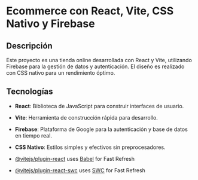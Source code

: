 # Ecommerce con React, Vite, CSS Nativo y Firebase

## Descripción
Este proyecto es una tienda online desarrollada con React y Vite, utilizando Firebase para la gestión de datos y autenticación. El diseño es realizado con CSS nativo para un rendimiento óptimo.

## Tecnologías
- **React**: Biblioteca de JavaScript para construir interfaces de usuario.
- **Vite**: Herramienta de construcción rápida para desarrollo.
- **Firebase**: Plataforma de Google para la autenticación y base de datos en tiempo real.
- **CSS Nativo**: Estilos simples y efectivos sin preprocesadores.

- [@vitejs/plugin-react](https://github.com/vitejs/vite-plugin-react/blob/main/packages/plugin-react/README.md) uses [Babel](https://babeljs.io/) for Fast Refresh
- [@vitejs/plugin-react-swc](https://github.com/vitejs/vite-plugin-react-swc) uses [SWC](https://swc.rs/) for Fast Refresh
